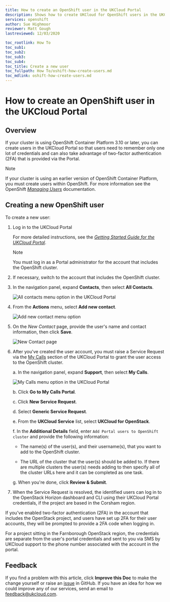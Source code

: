 ```yaml
---
title: How to create an OpenShift user in the UKCloud Portal
description: Shows how to create UKCloud for OpenShift users in the UKCloud Portal so that they can benefit from two-factor authentication (2FA)
services: openshift
author: Sue Highmoor
reviewer: Matt Gough
lastreviewed: 12/03/2020

toc_rootlink: How To
toc_sub1: 
toc_sub2:
toc_sub3:
toc_sub4:
toc_title: Create a new user
toc_fullpath: How To/oshift-how-create-users.md
toc_mdlink: oshift-how-create-users.md
---
```


# How to create an OpenShift user in the UKCloud Portal

## Overview

If your cluster is using OpenShift Container Platform 3.10 or later, you can create users in the UKCloud Portal so that users need to remember only one lot of credentials and can also take advantage of two-factor authentication (2FA) that is provided via the Portal.

> [!NOTE]
> If your cluster is using an earlier version of OpenShift Container Platform, you must create users within OpenShift. For more information see the OpenShift [*Managing Users*](https://docs.openshift.com/container-platform/3.11/admin_guide/manage_users.html) documentation.

## Creating a new OpenShift user

To create a new user:

1. Log in to the UKCloud Portal

    For more detailed instructions, see the [*Getting Started Guide for the UKCloud Portal*](../portal/ptl-gs.md).

    > [!NOTE]
    > You must log in as a Portal administrator for the account that includes the OpenShift cluster.

2. If necessary, switch to the account that includes the OpenShift cluster.

3. In the navigation panel, expand **Contacts**, then select **All Contacts**.

    ![All contacts menu option in the UKCloud Portal](images/ptl-menu-all-contacts.png)

4. From the **Actions** menu, select **Add new contact**.

    ![Add new contact menu option](images/ptl-mnu-add-new-contact.png)

5. On the *New Contact* page, provide the user's name and contact information, then click **Save**.

    ![New Contact page](images/ptl-new-contact.png)

6. After you've created the user account, you must raise a Service Request via the [My Calls](https://portal.skyscapecloud.com/support/ivanti) section of the UKCloud Portal to grant the user access to the OpenShift cluster.

    a. In the navigation panel, expand **Support**, then select **My Calls**.

    ![My Calls menu option in the UKCloud Portal](images/ptl_mnu-my-calls.png)

    b. Click **Go to My Calls Portal**.

    c. Click **New Service Request**.

    d. Select **Generic Service Request**.

    e. From the **UKCloud Service** list, select **UKCloud for OpenStack**.

    f. In the **Additional Details** field, enter `Add Portal users to OpenShift cluster` and provide the following information:

      - The name(s) of the user(s), and their username(s), that you want to add to the OpenShift cluster.

      - The URL of the cluster that the user(s) should be added to. If there are multiple clusters the user(s) needs adding to then specify all of the cluster URLs here and it can be completed as one task.

    g. When you're done, click **Review & Submit**.

7. When the Service Request is resolved, the identified users can log in to the OpenStack Horizon dashboard and CLI using their UKCloud Portal credentials, if the project are based in the Corsham region.

If you've enabled two-factor authentication (2FA) in the account that includes the OpenStack project, and users have set up 2FA for their user accounts, they will be prompted to provide a 2FA code when logging in.

For a project sitting in the Farnborough OpenStack region, the credentials are separate from the user's portal credentials and sent to you via SMS by UKCloud support to the phone number associated with the account in the portal.

## Feedback

If you find a problem with this article, click **Improve this Doc** to make the change yourself or raise an [issue](https://github.com/UKCloud/documentation/issues) in GitHub. If you have an idea for how we could improve any of our services, send an email to <feedback@ukcloud.com>.
